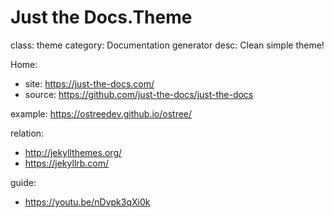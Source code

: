 # Just the Docs.Theme
class: theme
category: Documentation generator
desc: Clean simple theme!

Home:
- site: https://just-the-docs.com/
- source: https://github.com/just-the-docs/just-the-docs

example: https://ostreedev.github.io/ostree/

relation:
- http://jekyllthemes.org/
- https://jekyllrb.com/

guide:
- https://youtu.be/nDvpk3qXi0k
